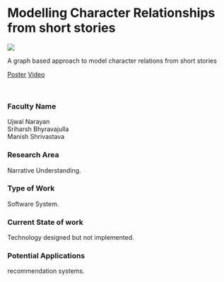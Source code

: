 # Modelling Character Relationships from short stories

![](11.%20Modelling%20Character%20Relationships%20from%20short%20stories.png)

A graph based approach to model character relations from short stories

[Poster](11.%20Modelling%20Character%20Relationships%20from%20short%20stories.pdf)
[Video](https://youtu.be/PpHgcQ4ThoA)

<br>


### Faculty Name

Ujwal Narayan<br>
Sriharsh Bhyravajulla<br>
Manish Shrivastava


### Research Area

Narrative Understanding.


### Type of Work

Software System.


### Current State of work

Technology designed but not implemented.


### Potential Applications

recommendation systems.
